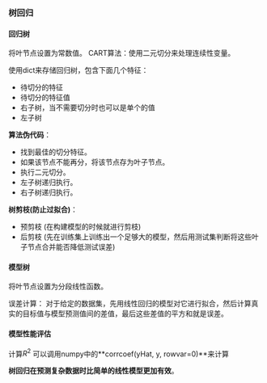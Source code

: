 
### 树回归

#### 回归树
将叶节点设置为常数值。
CART算法：使用二元切分来处理连续性变量。

使用dict来存储回归树，包含下面几个特征：
* 待切分的特征
* 待切分的特征值
* 右子树，当不需要切分时也可以是单个的值
* 左子树

**算法伪代码**：
* 找到最佳的切分特征。
* 如果该节点不能再分，将该节点存为叶子节点。
* 执行二元切分。
* 左子树递归执行。
* 右子树递归执行。


**树剪枝(防止过拟合)**：
* 预剪枝 (在构建模型的时候就进行剪枝)
* 后剪枝 (先在训练集上训练出一个足够大的模型，然后用测试集判断将这些叶子节点合并能否降低测试误差)

#### 模型树
将叶节点设置为分段线性函数。

误差计算：
对于给定的数据集，先用线性回归的模型对它进行拟合，然后计算真实的目标值与模型预测值间的差值，最后这些差值的平方和就是误差。


#### 模型性能评估
计算$R^{2}$
可以调用numpy中的**corrcoef(yHat, y, rowvar=0)**来计算

**树回归在预测复杂数据时比简单的线性模型更加有效**。